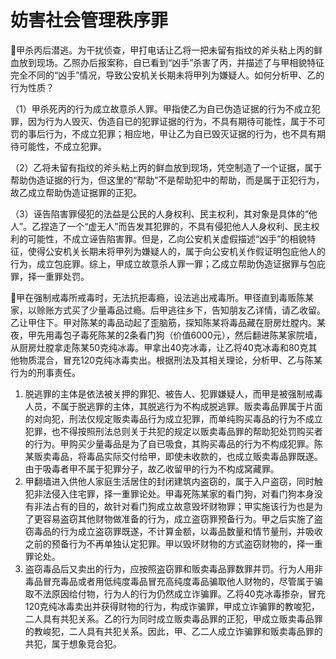 # 妨害社会管理秩序罪


🍐甲杀丙后潜逃。为干扰侦查，甲打电话让乙将一把未留有指纹的斧头粘上丙的鲜血放到现场。乙照办后报案称，自已看到“凶手”杀害了丙，并描述了与甲相貌特征完全不同的“凶手”情况，导致公安机关长期未将甲列为嫌疑人。如何分析甲、乙的行为性质？

（1）甲杀死丙的行为成立故意杀人罪。甲指使乙为自已伪造证据的行为不成立犯罪，因为行为人毁灭、伪造自已的犯罪证据的行为，不具有期待可能性，属于不可罚的事后行为，不成立犯罪；相应地，甲让乙为自已毁灭证据的行为，也不具有期待可能性，不成立犯罪。

（2）乙将未留有指纹的斧头粘上丙的鲜血放到现场，凭空制造了一个证据，属于帮助伪造证据的行为，但这里的“帮助”不是帮助犯中的帮助，而是属于正犯行为，故乙成立帮助伪造证据罪的正犯。


（3）诬告陷害罪侵犯的法益是公民的人身权利、民主权利，其对象是具体的“他人”。乙捏造了一个“虚无人”而告发其犯罪的，不具有侵犯他人人身权利、民主权利的可能性，不成立诬告陷害罪。但是，乙向公安机关虚假描述“凶手”的相貌特征，使得公安机关长期未将甲列为嫌疑人的，属于向公安机关作假证明包庇他人的行为，成立包庇罪。综上，甲成立故意杀人罪一罪；乙成立帮助伪造证据罪与包庇罪，择一重罪处罚。


🍐甲在强制戒毒所戒毒时，无法抗拒毒瘾，设法逃出戒毒所。甲径直到毒贩陈某家，以赊账方式买了少量毒品过瘾。后甲逃往乡下，告知朋友乙详情，请乙收留。乙让甲住下。甲对陈某的毒品动起了歪脑筋，探知陈某将毒品藏在厨房灶膛内。某夜，甲先用毒包子毒死陈某的2条看门狗（价值6000元），然后翻进陈某家院墙，从厨房灶膛拿走陈某50克纯冰毒。甲拿出40克冰毒，让乙将40克冰毒和80克其他物质混合，冒充120克纯冰毒卖出。根据刑法及其相关理论，分析甲、乙与陈某行为的刑事责任。

1. 脱逃罪的主体是依法被关押的罪犯、被告人、犯罪嫌疑人，而甲是被强制戒毒人员，不属于脱逃罪的主体，其脱逃行为不构成脱逃罪。贩卖毒品罪属于片面的对向犯，刑法仅规定贩卖毒品行为成立犯罪，而单纯购买毒品的行为不成立犯罪，也不得按照刑法总则关于共犯的规定以贩卖毒品罪的帮助犯处罚购买者的行为。甲购买少量毒品是为了自已吸食，其购买毒品的行为不构成犯罪。陈某贩卖毒品，将毒品实际交付给甲，即使未收款的，也成立贩卖毒品罪既遂。由于吸毒者甲不属于犯罪分子，故乙收留甲的行为不构成窝藏罪。
2. 甲翻墙进入供他人家庭生活居住的封闭建筑内盗窃的，属于入户盗窃，同时触犯非法侵入住宅罪，择一重罪论处。甲毒死陈某家的看门狗，对看门狗本身没有非法占有的目的，故针对看门狗成立故意毁坏财物罪；甲实施该行为也是为了更容易盗窃其他财物做准备的行为，成立盗窃罪预备行为。甲之后实施了盗窃毒品的行为成立盗窃罪既遂，不计算金额，以毒品数量和情节量刑，并吸收之前的预备行为不再单独认定犯罪。甲以毁坏财物的方式盗窃财物的，择一重罪论处。
3. 盗窃毒品后又卖出的行为，应按照盗窃罪和贩卖毒品罪数罪并罚。行为人用非毒品冒充毒品或者用低纯度毒品冒充高纯度毒品骗取他人财物的，尽管属于骗取不法原因给付物，行为人的行为仍然成立诈骗罪。乙将40克冰毒掺杂，冒充120克纯冰毒卖出并获得财物的行为，构成诈骗罪，甲成立诈骗罪的教唆犯，二人具有共犯关系。乙的行为同时成立贩卖毒品罪的正犯，甲成立贩卖毒品罪的教峻犯，二人具有共犯关系。因此，甲、乙二人成立诈骗罪和贩卖毒品罪的共犯，属于想象竞合犯。























